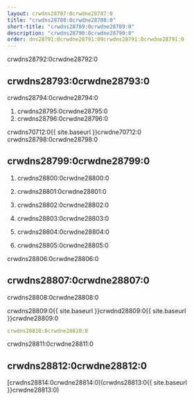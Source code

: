 ```yaml
---
layout: crwdns28787:0crwdne28787:0
title: "crwdns28788:0crwdne28788:0"
short-title: "crwdns28789:0crwdne28789:0"
description: "crwdns28790:0crwdne28790:0"
order: dns28791:0crwdne28791:09crwdns28791:0crwdne28791:0
---
```

crwdns28792:0crwdne28792:0

## crwdns28793:0crwdne28793:0

crwdns28794:0crwdne28794:0

1. crwdns28795:0crwdne28795:0
2. crwdns28796:0crwdne28796:0

crwdns70712:0{{ site.baseurl }}crwdne70712:0 crwdns28798:0crwdne28798:0

## crwdns28799:0crwdne28799:0

1. crwdns28800:0crwdne28800:0

2. crwdns28801:0crwdne28801:0

3. crwdns28802:0crwdne28802:0

4. crwdns28803:0crwdne28803:0

5. crwdns28804:0crwdne28804:0

6. crwdns28805:0crwdne28805:0

crwdns28806:0crwdne28806:0

## crwdns28807:0crwdne28807:0

crwdns28808:0crwdne28808:0

crwdns28809:0{{ site.baseurl }}crwdnd28809:0{{ site.baseurl }}crwdne28809:0

```yaml
crwdns28810:0crwdne28810:0
```

crwdns28811:0crwdne28811:0

## crwdns28812:0crwdne28812:0

[crwdns28814:0crwdne28814:0](crwdns28813:0{{ site.baseurl }}crwdne28813:0)